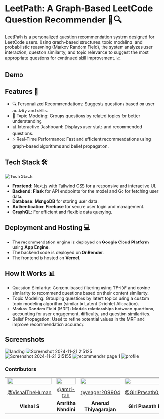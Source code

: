 # **LeetPath: A Graph-Based LeetCode Question Recommender 🧭🔍**

LeetPath is a personalized question recommendation system designed for LeetCode users. Using graph-based structures, topic modeling, and probabilistic reasoning (Markov Random Field), the system analyzes user interaction, question similarity, and topic relevance to suggest the most appropriate questions for continued skill improvement. 📈

## **Demo**

## **Features 🌟**

- 🔍 Personalized Recommendations: Suggests questions based on user activity and skills.
- 🧠 Topic Modeling: Groups questions by related topics for better understanding.
- 📊 Interactive Dashboard: Displays user stats and recommended questions.
- ⚡ Real-Time Performance: Fast and efficient recommendations using graph-based algorithms and belief propagation.

## **Tech Stack 🛠️**

![Tech Stack](https://skillicons.dev/icons?i=nextjs,tailwind,go,mongodb,flask,firebase,graphql,vercel,gcp,)

- **Frontend**: Next.js with Tailwind CSS for a responsive and interactive UI.
- **Backend**: **Flask** for API endpoints for the model and Go for fetching user data.
- **Database**: **MongoDB** for storing user data.
- **Authentication**: **Firebase** for secure user login and management.
- **GraphQL**: For efficient and flexible data querying.

## **Deployment and Hosting 💻**

- The recommendation engine is deployed on **Google Cloud Platform** using **App Engine**.
- The backend code is deployed on **OnRender**.
- The frontend is hosted on **Vercel**.

## **How It Works** 📊
- Question Similarity: Content-based filtering using TF-IDF and cosine similarity to recommend questions based on their content similarity.
- Topic Modeling: Grouping questions by latent topics using a custom topic modeling algorithm (similar to Latent Dirichlet Allocation).
- Markov Random Field (MRF): Models relationships between questions, accounting for user engagement, difficulty, and question similarities.
- Belief Propagation: Used to refine potential values in the MRF and improve recommendation accuracy.

## Screenshots
![landing](https://github.com/user-attachments/assets/4f15700a-7032-4ce2-bd59-c159005c5271)
![Screenshot 2024-11-21 215125](https://github.com/user-attachments/assets/e8f932e7-d618-4645-9a2a-834f0612d981)
![Screenshot 2024-11-21 215155](https://github.com/user-attachments/assets/a9fad515-edb5-47b9-aeb5-a361f3770853)
![recommender page 1](https://github.com/user-attachments/assets/efeb391e-04ab-475f-8262-c375c7d3939e)
![profile](https://github.com/user-attachments/assets/031eea4d-d9f9-4b46-887a-ab97dfa1a208)


### Contributors

<table style="width:100%; text-align:center;border: none;">
    <tr>
        <td style="width:33.33%;"><img src="https://github.com/VishalTheHuman.png/" style="width:100%; height:auto;"></td>
        <td style="width:33.33%;"><img src="https://github.com/amri-tah.png/" style="width:100%; height:auto;"></td>
        <td style="width:33.33%;"><img src="https://github.com/yeager209904.png/" style="width:120%; height:auto;"></td>
	<td style="width:33.33%;"><img src="https://github.com/GiriPrasath017.png/" style="width:120%; height:auto;"></td>
    </tr>
    <tr>
        <td><a href="https://github.com/VishalTheHuman" style="display:block; margin:auto;">@VishalTheHuman</a></td>
        <td><a href="https://github.com/amri-tah" style="display:block; margin:auto;">@amri-tah</a></td>
        <td><a href="https://github.com/yeager209904" style="display:block; margin:auto;">@yeager209904</a></td>
	<td><a href="https://github.com/GiriPrasath017" style="display:block; margin:auto;">@GiriPrasath017</a></td>
    </tr>
    <tr>
        <td><b style="display:block; margin:auto;">Vishal S</b></td>
        <td><b style="display:block; margin:auto;">Amritha Nandini</b></td>
        <td><b style="display:block; margin:auto;">Anerud Thiyagarajan</b></td>
	<td><b style="display:block; margin:auto;">Giri Prasath R</b></td>
    </tr>
</table>
